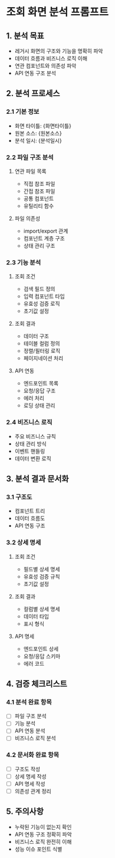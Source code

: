 # 조회 화면 분석 프롬프트

## 1. 분석 목표
- 레거시 화면의 구조와 기능을 명확히 파악
- 데이터 흐름과 비즈니스 로직 이해
- 연관 컴포넌트와 의존성 파악
- API 연동 구조 분석

## 2. 분석 프로세스
### 2.1 기본 정보
- 화면 타이틀: {화면타이틀}
- 원본 소스: {원본소스}
- 분석 일시: {분석일시}

### 2.2 파일 구조 분석
1. 연관 파일 목록
   - 직접 참조 파일
   - 간접 참조 파일
   - 공통 컴포넌트
   - 유틸리티 함수

2. 파일 의존성
   - import/export 관계
   - 컴포넌트 계층 구조
   - 상태 관리 구조

### 2.3 기능 분석
1. 조회 조건
   - 검색 필드 정의
   - 입력 컴포넌트 타입
   - 유효성 검증 로직
   - 초기값 설정

2. 조회 결과
   - 데이터 구조
   - 테이블 컬럼 정의
   - 정렬/필터링 로직
   - 페이지네이션 처리

3. API 연동
   - 엔드포인트 목록
   - 요청/응답 구조
   - 에러 처리
   - 로딩 상태 관리

### 2.4 비즈니스 로직
- 주요 비즈니스 규칙
- 상태 관리 방식
- 이벤트 핸들링
- 데이터 변환 로직

## 3. 분석 결과 문서화
### 3.1 구조도
- 컴포넌트 트리
- 데이터 흐름도
- API 연동 구조

### 3.2 상세 명세
1. 조회 조건
   - 필드별 상세 명세
   - 유효성 검증 규칙
   - 초기값 설정

2. 조회 결과
   - 컬럼별 상세 명세
   - 데이터 타입
   - 표시 형식

3. API 명세
   - 엔드포인트 상세
   - 요청/응답 스키마
   - 에러 코드

## 4. 검증 체크리스트
### 4.1 분석 완료 항목
- [ ] 파일 구조 분석
- [ ] 기능 분석
- [ ] API 연동 분석
- [ ] 비즈니스 로직 분석

### 4.2 문서화 완료 항목
- [ ] 구조도 작성
- [ ] 상세 명세 작성
- [ ] API 명세 작성
- [ ] 의존성 관계 정리

## 5. 주의사항
- 누락된 기능이 없는지 확인
- API 연동 구조 정확히 파악
- 비즈니스 로직 완전히 이해
- 성능 이슈 포인트 식별